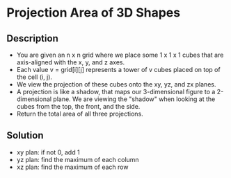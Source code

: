 # Projection Area of 3D Shapes

## Description

* You are given an n x n grid where we place some 1 x 1 x 1 cubes that are axis-aligned with the x, y, and z axes.
* Each value v = grid[i][j] represents a tower of v cubes placed on top of the cell (i, j).
* We view the projection of these cubes onto the xy, yz, and zx planes.
* A projection is like a shadow, that maps our 3-dimensional figure to a 2-dimensional plane. We are viewing the "shadow" when looking at the cubes from the top, the front, and the side.
* Return the total area of all three projections.

## Solution

* xy plan: if not 0, add 1
* yz plan: find the maximum of each column
* xz plan: find the maximum of each row
